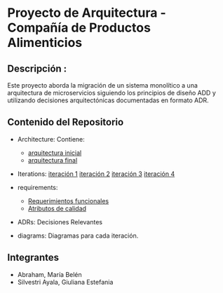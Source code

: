 # Proyecto de Arquitectura - Compañía de Productos Alimenticios 

## Descripción :
Este proyecto aborda la migración de un sistema monolítico a una arquitectura de microservicios siguiendo los principios de diseño ADD y utilizando decisiones arquitectónicas documentadas en formato ADR. 

## Contenido del Repositorio
- Architecture: 
   Contiene: 
     - [arquitectura inicial](https://github.com/GiulianaSilvestri/TPE_DESIGN_G15/blob/main/Architecture/Arquitectura_inicial.png)
     - [arquitectura final](https://github.com/GiulianaSilvestri/TPE_DESIGN_G15/blob/main/Architecture/arquitectura%20final.png)

- Iterations:
         [iteración 1]()
         [iteración 2]()
         [iteración 3]()
         [iteración 4]()
  
- requirements: 
     - [Requerimientos funcionales](https://github.com/GiulianaSilvestri/TPE_DESIGN_G15/blob/main/requirements/functional-rqmts.md)
     - [Atributos de calidad](https://github.com/GiulianaSilvestri/TPE_DESIGN_G15/blob/main/requirements/quality-attribute-rqmts.md)
       
- ADRs: Decisiones Relevantes
  
- diagrams: Diagramas para cada iteración.

## Integrantes
- Abraham, María Belén 
- Silvestri Ayala, Giuliana Estefania
